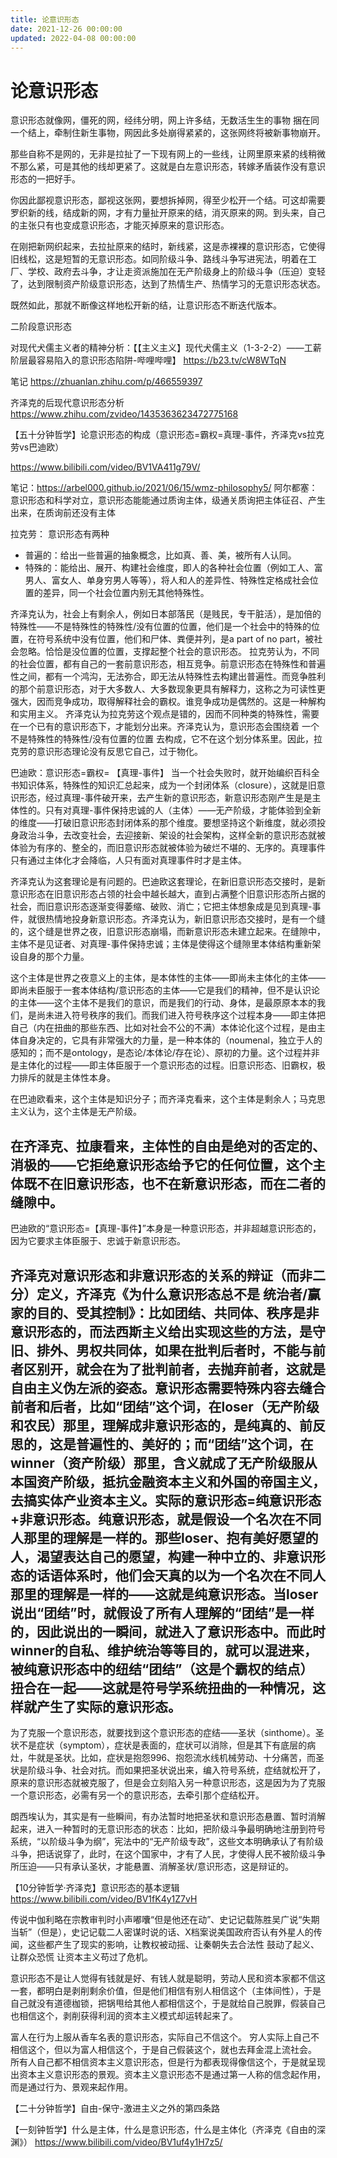 ```yaml
---
title: 论意识形态
date: 2021-12-26 00:00:00
updated: 2022-04-08 00:00:00
---
```


# 论意识形态

意识形态就像网，僵死的网，经纬分明，网上许多结，无数活生生的事物 捆在同一个结上，牵制住新生事物，网因此多处崩得紧紧的，这张网终将被新事物崩开。

那些自称不是网的，无非是拉扯了一下现有网上的一些线，让网里原来紧的线稍微不那么紧，可是其他的线却更紧了。这就是白左意识形态，转嫁矛盾装作没有意识形态的一把好手。

你因此鄙视意识形态，鄙视这张网，要想拆掉网，得至少松开一个结。可这却需要罗织新的线，结成新的网，才有力量扯开原来的结，消灭原来的网。到头来，自己的主张只有也变成意识形态，才能灭掉原来的意识形态。

在刚把新网织起来，去拉扯原来的结时，新线紧，这是赤裸裸的意识形态，它使得旧线松，这是短暂的无意识形态。如同阶级斗争、路线斗争写进宪法，明着在工厂、学校、政府去斗争，才让走资派施加在无产阶级身上的阶级斗争（压迫）变轻了，达到限制资产阶级意识形态，达到了热情生产、热情学习的无意识形态状态。

既然如此，那就不断像这样地松开新的结，让意识形态不断迭代版本。

二阶段意识形态

对现代犬儒主义者的精神分析：【【主义主义】现代犬儒主义（1-3-2-2）——工薪阶层最容易陷入的意识形态陷阱-哔哩哔哩】 https://b23.tv/cW8WTqN

笔记 https://zhuanlan.zhihu.com/p/466559397

齐泽克的后现代意识形态分析 https://www.zhihu.com/zvideo/1435363623472775168

【五十分钟哲学】论意识形态的构成（意识形态=霸权=真理-事件，齐泽克vs拉克劳vs巴迪欧）

https://www.bilibili.com/video/BV1VA411g79V/

笔记：https://arbel000.github.io/2021/06/15/wmz-philosophy5/
阿尔都塞：意识形态和科学对立，意识形态能能通过质询主体，级通关质询把主体征召、产生出来，在质询前还没有主体

拉克劳：
意识形态有两种
* 普遍的：给出一些普遍的抽象概念，比如真、善、美，被所有人认同。
* 特殊的：能给出、展开、构建社会维度，即人的各种社会位置（例如工人、富男人、富女人、单身穷男人等等），将人和人的差异性、特殊性定格成社会位置的差异，同一个社会位置内别无其他特殊性。

齐泽克认为，社会上有剩余人，例如日本部落民（是贱民，专干脏活），是加倍的特殊性——不是特殊性的特殊性/没有位置的位置，他们是一个社会中的特殊的位置，在符号系统中没有位置，他们和尸体、粪便并列，是a part of no part，被社会忽略。恰恰是没位置的位置，支撑起整个社会的意识形态。
拉克劳认为，不同的社会位置，都有自己的一套前意识形态，相互竞争。前意识形态在特殊性和普遍性之间，都有一个鸿沟，无法弥合，即无法从特殊性去构建出普遍性。而竞争胜利的那个前意识形态，对于大多数人、大多数现象更具有解释力，这称之为可读性更强大，因而竞争成功，取得解释社会的霸权。谁竞争成功是偶然的。这是一种解构和实用主义。
齐泽克认为拉克劳这个观点是错的，因而不同种类的特殊性，需要在一个已有的意识形态下，才能划分出来。齐泽克认为，意识形态会围绕着 一个不是特殊性的特殊性/没有位置的位置 去构成，它不在这个划分体系里。因此，拉克劳的意识形态理论没有反思它自己，过于物化。

巴迪欧：意识形态=霸权=  【真理-事件】
当一个社会失败时，就开始编织百科全书知识体系，特殊性的知识汇总起来，成为一个封闭体系（closure），这就是旧意识形态，经过真理-事件破开来，去产生新的意识形态，新意识形态刚产生是是主体性的。只有对真理-事件保持忠诚的人（主体）——无产阶级，才能体验到全新的维度——打破旧意识形态封闭体系的那个维度。要想坚持这个新维度，就必须投身政治斗争，去改变社会，去迎接新、架设的社会架构，这样全新的意识形态就被体验为有序的、整全的，而旧意识形态就被体验为破烂不堪的、无序的。真理事件只有通过主体化才会降临，人只有面对真理事件时才是主体。

齐泽克认为这套理论是有问题的。巴迪欧这套理论，在新旧意识形态交接时，是新意识形态在旧意识形态占领的社会中越长越大，直到占满整个旧意识形态所占据的社会，而旧意识形态逐渐变得萎缩、破败、消亡；它把主体想象成是见到真理-事件，就很热情地投身新意识形态。齐泽克认为，新旧意识形态交接时，是有一个缝的，这个缝是世界之夜，旧意识形态崩塌，而新意识形态未建立起来。在缝隙中，主体不是见证者、对真理-事件保持忠诚；主体是使得这个缝隙里本体结构重新架设自身的那个力量。

这个主体是世界之夜意义上的主体，是本体性的主体——即尚未主体化的主体——即尚未臣服于一套本体结构/意识形态的主体——它是我们的精神，但不是认识论的主体——这个主体不是我们的意识，而是我们的行动、身体，是最原原本本的我们，是尚未进入符号秩序的我们。而我们进入符号秩序这个过程本身——即主体把自己（内在扭曲的那些东西、比如对社会不公的不满）本体论化这个过程，是由主体自身决定的，它具有非常强大的力量，是一种本体的（noumenal，独立于人的感知的；而不是ontology，是态论/本体论/存在论）、原初的力量。这个过程并非是主体化的过程——即主体臣服于一个意识形态的过程。旧意识形态、旧霸权，极力排斥的就是主体性本身。

在巴迪欧看来，这个主体是知识分子；而齐泽克看来，这个主体是剩余人；马克思主义认为，这个主体是无产阶级。

在齐泽克、拉康看来，主体性的自由是绝对的否定的、消极的——它拒绝意识形态给予它的任何位置，这个主体既不在旧意识形态，也不在新意识形态，而在二者的缝隙中。
--
巴迪欧的“意识形态=【真理-事件】”本身是一种意识形态，并非超越意识形态的，因为它要求主体臣服于、忠诚于新意识形态。

齐泽克对意识形态和非意识形态的关系的辩证（而非二分）定义，齐泽克《为什么意识形态总不是 统治者/赢家的目的、受其控制》：比如团结、共同体、秩序是非意识形态的，而法西斯主义给出实现这些的方法，是守旧、排外、男权共同体，如果在批判后者时，不能与前者区别开，就会在为了批判前者，去抛弃前者，这就是自由主义伪左派的姿态。意识形态需要特殊内容去缝合前者和后者，比如“团结”这个词，在loser（无产阶级和农民）那里，理解成非意识形态的，是纯真的、前反思的，这是普遍性的、美好的；而“团结”这个词，在winner（资产阶级）那里，含义就成了无产阶级服从本国资产阶级，抵抗金融资本主义和外国的帝国主义，去搞实体产业资本主义。实际的意识形态=纯意识形态+非意识形态。纯意识形态，就是假设一个名次在不同人那里的理解是一样的。那些loser、抱有美好愿望的人，渴望表达自己的愿望，构建一种中立的、非意识形态的话语体系时，他们会天真的以为一个名次在不同人那里的理解是一样的——这就是纯意识形态。当loser说出“团结”时，就假设了所有人理解的“团结”是一样的，因此说出的一瞬间，就进入了意识形态中。而此时winner的自私、维护统治等等目的，就可以混进来，被纯意识形态中的纽结“团结”（这是个霸权的结点）扭合在一起——这就是符号学系统扭曲的一种情况，这样就产生了实际的意识形态。
--
为了克服一个意识形态，就要找到这个意识形态的症结——圣状（sinthome）。圣状不是症状（symptom），症状是表面的，症状可以消除，但是其下有底层的病灶，牛就是圣状。比如，症状是抱怨996、抱怨流水线机械劳动、十分痛苦，而圣状是阶级斗争、社会对抗。而如果把圣状说出来，编入符号系统，症结就松开了，原来的意识形态就被克服了，但是会立刻陷入另一种意识形态，这是因为为了克服一个意识形态，必需有另一个的意识形态，去牵引那个症结松开。

朗西埃认为，其实是有一些瞬间，有办法暂时地把圣状和意识形态悬置、暂时消解起来，进入一种暂时的无意识形态的状态：比如，把阶级斗争最明确地注册到符号系统，“以阶级斗争为纲”，宪法中的“无产阶级专政”，这些文本明确承认了有阶级斗争，把话说穿了，此时，在这个国家中，才有了人民，才使得人民不被阶级斗争所压迫——只有承认圣状，才能悬置、消解圣状/意识形态，这是辩证的。

【10分钟哲学·齐泽克】意识形态的基本逻辑
https://www.bilibili.com/video/BV1fK4y1Z7vH

传说中伽利略在宗教审判时小声嘟囔“但是他还在动”、史记记载陈胜吴广说“失期当斩”（但是），史记记载二人密谋时说的话、X档案说美国政府否认有外星人的传闻，这些都产生了现实的影响，让教权被动摇、让秦朝失去合法性 鼓动了起义、让群众恐慌 让资本主义苟过了危机。

意识形态不是让人觉得有钱就是好、有钱人就是聪明，劳动人民和资本家都不信这一套，都明白是剥削剩余价值，但是他们相信有别人相信这个（主体间性），于是自己就没有道德枷锁，把锅甩给其他人都相信这个，于是就给自己脱罪，假装自己也相信这个，剥削获得利润的资本主义模式却运转起来了。

富人在行为上服从香车名表的意识形态，实际自己不信这个。
穷人实际上自己不相信这个，但以为富人相信这个，于是自己假装这个，就也去拜金混上流社会。
所有人自己都不相信资本主义意识形态，但是行为都表现得像信这个，于是就呈现出资本主义意识形态的景观。资本主义意识形态不是通过第一人称的信念起作用，而是通过行为、景观来起作用。

【二十分钟哲学】自由-保守-激进主义之外的第四条路

【一刻钟哲学】什么是主体，什么是意识形态，什么是主体化（齐泽克《自由的深渊》）
https://www.bilibili.com/video/BV1uf4y1H7z5/

